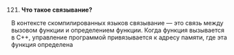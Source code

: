 121. **Что такое связывание?**

В контексте скомпилированных языков связывание — это связь между вызовом функции и определением функции. 
Когда функция вызывается в C++, управление программой привязывается к адресу памяти, где эта функция определена
